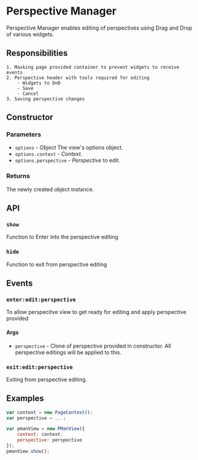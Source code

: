 # Perspective Manager

Perspective Manager enables editing of perspectives using Drag and Drop of various widgets.

## Responsibilities

    1. Masking page provided container to prevent widgets to receive events
    2. Perspective header with tools required for editing
        - Widgets to DnD
        - Save
        - Cancel
    3. Saving perspective changes

## Constructor

### Parameters

* `options` - *Object* The view's options object.
* `options.context` - *Context*.
* `options.perspective` - *Perspective* to edit.

### Returns

The newly created object instance.

## API

### `show`

Function to Enter into the perspective editing


### `hide`

Function to exit from perspective editing

## Events

### `enter:edit:perspective`

To allow perspecitve view to get ready for editing and apply perspective provided

#### Args

* `perspective` - Clone of perspective provided in constructor. All perspective editings will be applied to this.

### `exit:edit:perspective`

Exiting from perspective editing.

## Examples


```js
var context = new PageContext();
var perspective = ...;

var pmanView = new PManView({
    context: context,
    perspective: perspective
});
pmanView.show();

```